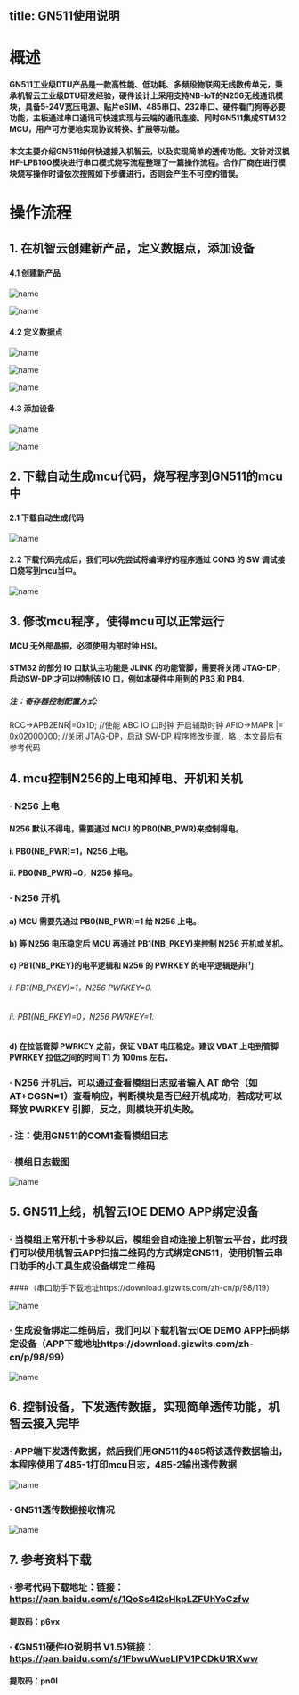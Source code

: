 title: GN511使用说明
---
# 概述

#### GN511工业级DTU产品是一款高性能、低功耗、多频段物联网无线数传单元，秉承机智云工业级DTU研发经验，硬件设计上采用支持NB-IoT的N256无线通讯模块，具备5-24V宽压电源、贴片eSIM、485串口、232串口、硬件看门狗等必要功能，主板通过串口通讯可快速实现与云端的通讯连接。同时GN511集成STM32 MCU，用户可方便地实现协议转换、扩展等功能。
#### 本文主要介绍GN511如何快速接入机智云，以及实现简单的透传功能。文针对汉枫HF-LPB100模块进行串口模式烧写流程整理了一篇操作流程。合作厂商在进行模块烧写操作时请依次按照如下步骤进行，否则会产生不可控的错误。

# 操作流程

## 1. 在机智云创建新产品，定义数据点，添加设备

#### 4.1 创建新产品

 ![name](/assets/zh-cn/deviceDev/debug/GN511/GN511_use_1.png)
 
 ![name](/assets/zh-cn/deviceDev/debug/GN511/GN511_use_2.png)

#### 4.2 定义数据点

 ![name](/assets/zh-cn/deviceDev/debug/GN511/GN511_use_3.png)
 
 ![name](/assets/zh-cn/deviceDev/debug/GN511/GN511_use_4.png)

 ![name](/assets/zh-cn/deviceDev/debug/GN511/GN511_use_5.png)

#### 4.3 添加设备

 ![name](/assets/zh-cn/deviceDev/debug/GN511/GN511_use_6.png)

 ![name](/assets/zh-cn/deviceDev/debug/GN511/GN511_use_7.png)



##  2. 下载自动生成mcu代码，烧写程序到GN511的mcu中

#### 2.1 下载自动生成代码

 ![name](/assets/zh-cn/deviceDev/debug/GN511/GN511_use_8.png)

#### 2.2 下载代码完成后，我们可以先尝试将编译好的程序通过 CON3 的 SW 调试接口烧写到mcu当中。

 ![name](/assets/zh-cn/deviceDev/debug/GN511/GN511_use_9.png)

## 3. 修改mcu程序，使得mcu可以正常运行

#### MCU 无外部晶振，必须使用内部时钟 HSI。 
#### STM32 的部分 IO 口默认主功能是 JLINK 的功能管脚，需要将关闭 JTAG-DP，启动SW-DP 才可以控制该 IO 口，例如本硬件中用到的 PB3 和 PB4. 
##### 注：寄存器控制配置方式: 
  RCC->APB2ENR|=0x1D; //使能 ABC IO 口时钟 开启辅助时钟 
  AFIO->MAPR |= 0x02000000; //关闭 JTAG-DP，启动 SW-DP
程序修改步骤，略，本文最后有参考代码

## 4. mcu控制N256的上电和掉电、开机和关机

### · N256 上电
#### N256 默认不得电，需要通过 MCU 的 PB0(NB_PWR)来控制得电。
#### i. PB0(NB_PWR)=1，N256 上电。 
#### ii. PB0(NB_PWR)=0，N256 掉电。

### · N256 开机
#### a) MCU 需要先通过 PB0(NB_PWR)=1 给 N256 上电。 
#### b) 等 N256 电压稳定后 MCU 再通过 PB1(NB_PKEY)来控制 N256 开机或关机。 
#### c) PB1(NB_PKEY)的电平逻辑和 N256 的 PWRKEY 的电平逻辑是非门 
###### i. PB1(NB_PKEY)=1，N256 PWRKEY=0. 
###### ii. PB1(NB_PKEY)=0，N256 PWRKEY=1. 
#### d) 在拉低管脚 PWRKEY 之前，保证 VBAT 电压稳定。建议 VBAT 上电到管脚 PWRKEY 拉低之间的时间 T1 为 100ms 左右。 
### · N256 开机后，可以通过查看模组日志或者输入 AT 命令（如AT+CGSN=1）查看响应，判断模块是否已经开机成功，若成功可以释放 PWRKEY 引脚，反之，则模块开机失败。
### · 注：使用GN511的COM1查看模组日志
### · 模组日志截图

 ![name](/assets/zh-cn/deviceDev/debug/GN511/GN511_use_10.png)

## 5. GN511上线，机智云IOE DEMO APP绑定设备

### · 当模组正常开机十多秒以后，模组会自动连接上机智云平台，此时我们可以使用机智云APP扫描二维码的方式绑定GN511，使用机智云串口助手的小工具生成设备绑定二维码
####（串口助手下载地址https://download.gizwits.com/zh-cn/p/98/119）

 ![name](/assets/zh-cn/deviceDev/debug/GN511/GN511_use_11.png)

### · 生成设备绑定二维码后，我们可以下载机智云IOE DEMO APP扫码绑定设备（APP下载地址https://download.gizwits.com/zh-cn/p/98/99）

 ![name](/assets/zh-cn/deviceDev/debug/GN511/GN511_use_12.png)

## 6. 控制设备，下发透传数据，实现简单透传功能，机智云接入完毕

### · APP端下发透传数据，然后我们用GN511的485将该透传数据输出，本程序使用了485-1打印mcu日志，485-2输出透传数据

 ![name](/assets/zh-cn/deviceDev/debug/GN511/GN511_use_13.png)

### · GN511透传数据接收情况

 ![name](/assets/zh-cn/deviceDev/debug/GN511/GN511_use_14.png)

## 7. 参考资料下载

### · 参考代码下载地址：链接：https://pan.baidu.com/s/1QoSs4I2sHkpLZFUhYoCzfw 
#### 提取码：p6vx 

### · 《GN511硬件IO说明书 V1.5》链接：https://pan.baidu.com/s/1FbwuWueLlPV1PCDkU1RXww 
#### 提取码：pn0l 
